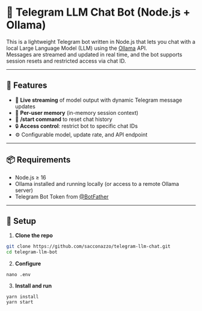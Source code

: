 # 🤖 Telegram LLM Chat Bot (Node.js + Ollama)

This is a lightweight Telegram bot written in Node.js that lets you chat with a local Large Language Model (LLM) using the [Ollama](https://ollama.com) API.  
Messages are streamed and updated in real time, and the bot supports session resets and restricted access via chat ID.

---

## 🚀 Features

- 🔁 **Live streaming** of model output with dynamic Telegram message updates
- 🧠 **Per-user memory** (in-memory session context)
- 🛑 **/start command** to reset chat history
- 🔒 **Access control**: restrict bot to specific chat IDs
- ⚙️ Configurable model, update rate, and API endpoint

---

## 📦 Requirements

- Node.js ≥ 16
- Ollama installed and running locally (or access to a remote Ollama server)
- Telegram Bot Token from [@BotFather](https://t.me/BotFather)

---

## 📁 Setup

1. **Clone the repo**

```bash
git clone https://github.com/sacconazzo/telegram-llm-chat.git
cd telegram-llm-bot
```

2. **Configure**

```
nano .env
```

3. **Install and run**

```
yarn install
yarn start
```
